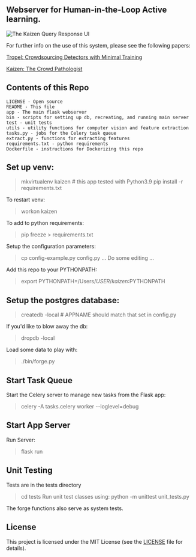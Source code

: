 ## Webserver for Human-in-the-Loop Active learning.
![The Kaizen Query Response UI](https://raw.githubusercontent.com/genp/kaizen/main/app/static/images/query_page.png)

For further info on the use of this system, please see the following papers:

[Tropel: Crowdsourcing Detectors with Minimal Training](http://cs.brown.edu/~gmpatter/pub_papers/patterson_hcomp2015.pdf)

[Kaizen: The Crowd Pathologist](http://cs.brown.edu/people/gmpatter/groupsight/kaizen.pdf)

## Contents of this Repo

    LICENSE - Open source
    README - This file
    app - The main flask webserver
    bin - scripts for setting up db, recreating, and running main server
    test - unit tests
    utils - utility functions for computer vision and feature extraction
    tasks.py - jobs for the Celery task queue
    extract.py - functions for extracting features
    requirements.txt - python requirements
    Dockerfile - instructions for Dockerizing this repo

## Set up venv:
> mkvirtualenv kaizen # this app tested with Python3.9
> pip install -r requirements.txt

To restart venv:
> workon kaizen

To add to python requirements:
> pip freeze > requirements.txt

Setup the configuration parameters:
>cp config-example.py config.py
... Do some editing ...

Add this repo to your PYTHONPATH:
> export PYTHONPATH=/Users/$USER/kaizen:$PYTHONPATH

## Setup the postgres database:
> createdb <APPNAME>-local # APPNAME should match that set in config.py

If you'd like to blow away the db:
> dropdb <APPNAME>-local

Load some data to play with:
> ./bin/forge.py

## Start Task Queue
Start the Celery server to manage new tasks from the Flask app:
>  celery -A tasks.celery worker --loglevel=debug

## Start App Server
Run Server:
> flask run

## Unit Testing
Tests are in the tests directory
> cd tests
Run unit test classes using:
> python -m unittest unit_tests.py

The forge functions also serve as system tests.

## License

This project is licensed under the MIT License (see the
[LICENSE](LICENSE) file for details).
